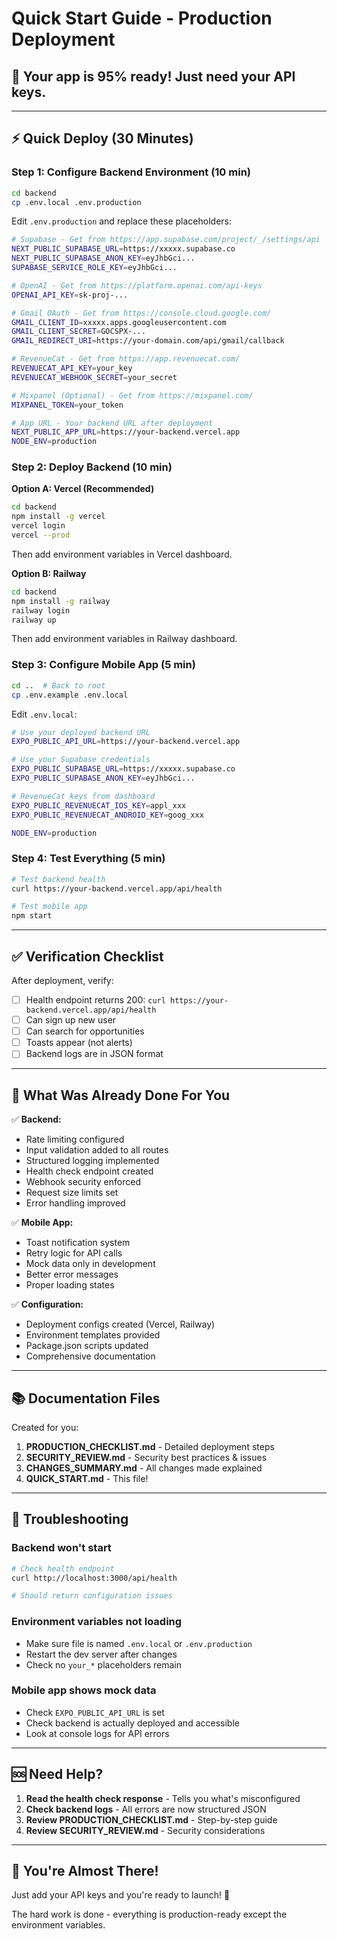 # Quick Start Guide - Production Deployment

## 🚀 Your app is 95% ready! Just need your API keys.

---

## ⚡ Quick Deploy (30 Minutes)

### Step 1: Configure Backend Environment (10 min)

```bash
cd backend
cp .env.local .env.production
```

Edit `.env.production` and replace these placeholders:

```bash
# Supabase - Get from https://app.supabase.com/project/_/settings/api
NEXT_PUBLIC_SUPABASE_URL=https://xxxxx.supabase.co
NEXT_PUBLIC_SUPABASE_ANON_KEY=eyJhbGci...
SUPABASE_SERVICE_ROLE_KEY=eyJhbGci...

# OpenAI - Get from https://platform.openai.com/api-keys
OPENAI_API_KEY=sk-proj-...

# Gmail OAuth - Get from https://console.cloud.google.com/
GMAIL_CLIENT_ID=xxxxx.apps.googleusercontent.com
GMAIL_CLIENT_SECRET=GOCSPX-...
GMAIL_REDIRECT_URI=https://your-domain.com/api/gmail/callback

# RevenueCat - Get from https://app.revenuecat.com/
REVENUECAT_API_KEY=your_key
REVENUECAT_WEBHOOK_SECRET=your_secret

# Mixpanel (Optional) - Get from https://mixpanel.com/
MIXPANEL_TOKEN=your_token

# App URL - Your backend URL after deployment
NEXT_PUBLIC_APP_URL=https://your-backend.vercel.app
NODE_ENV=production
```

### Step 2: Deploy Backend (10 min)

**Option A: Vercel (Recommended)**
```bash
cd backend
npm install -g vercel
vercel login
vercel --prod
```
Then add environment variables in Vercel dashboard.

**Option B: Railway**
```bash
cd backend
npm install -g railway
railway login
railway up
```
Then add environment variables in Railway dashboard.

### Step 3: Configure Mobile App (5 min)

```bash
cd ..  # Back to root
cp .env.example .env.local
```

Edit `.env.local`:
```bash
# Use your deployed backend URL
EXPO_PUBLIC_API_URL=https://your-backend.vercel.app

# Use your Supabase credentials
EXPO_PUBLIC_SUPABASE_URL=https://xxxxx.supabase.co
EXPO_PUBLIC_SUPABASE_ANON_KEY=eyJhbGci...

# RevenueCat keys from dashboard
EXPO_PUBLIC_REVENUECAT_IOS_KEY=appl_xxx
EXPO_PUBLIC_REVENUECAT_ANDROID_KEY=goog_xxx

NODE_ENV=production
```

### Step 4: Test Everything (5 min)

```bash
# Test backend health
curl https://your-backend.vercel.app/api/health

# Test mobile app
npm start
```

---

## ✅ Verification Checklist

After deployment, verify:

- [ ] Health endpoint returns 200: `curl https://your-backend.vercel.app/api/health`
- [ ] Can sign up new user
- [ ] Can search for opportunities
- [ ] Toasts appear (not alerts)
- [ ] Backend logs are in JSON format

---

## 🎯 What Was Already Done For You

✅ **Backend:**
- Rate limiting configured
- Input validation added to all routes
- Structured logging implemented
- Health check endpoint created
- Webhook security enforced
- Request size limits set
- Error handling improved

✅ **Mobile App:**
- Toast notification system
- Retry logic for API calls
- Mock data only in development
- Better error messages
- Proper loading states

✅ **Configuration:**
- Deployment configs created (Vercel, Railway)
- Environment templates provided
- Package.json scripts updated
- Comprehensive documentation

---

## 📚 Documentation Files

Created for you:

1. **PRODUCTION_CHECKLIST.md** - Detailed deployment steps
2. **SECURITY_REVIEW.md** - Security best practices & issues
3. **CHANGES_SUMMARY.md** - All changes made explained
4. **QUICK_START.md** - This file!

---

## 🐛 Troubleshooting

### Backend won't start
```bash
# Check health endpoint
curl http://localhost:3000/api/health

# Should return configuration issues
```

### Environment variables not loading
- Make sure file is named `.env.local` or `.env.production`
- Restart the dev server after changes
- Check no `your_*` placeholders remain

### Mobile app shows mock data
- Check `EXPO_PUBLIC_API_URL` is set
- Check backend is actually deployed and accessible
- Look at console logs for API errors

---

## 🆘 Need Help?

1. **Read the health check response** - Tells you what's misconfigured
2. **Check backend logs** - All errors are now structured JSON
3. **Review PRODUCTION_CHECKLIST.md** - Step-by-step guide
4. **Review SECURITY_REVIEW.md** - Security considerations

---

## 🎉 You're Almost There!

Just add your API keys and you're ready to launch! 🚀

The hard work is done - everything is production-ready except the environment variables.
